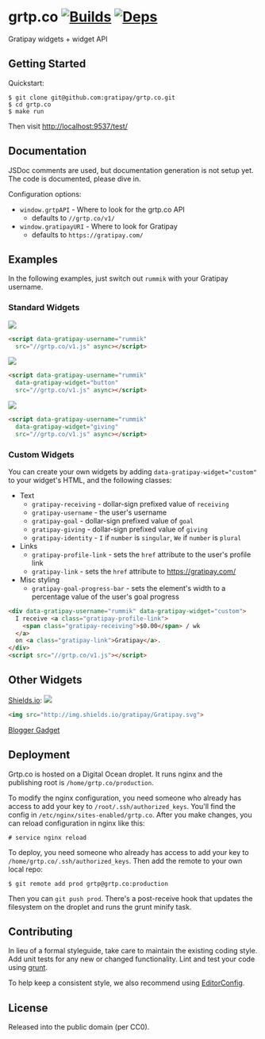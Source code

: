grtp.co [![Builds][]][Travis] [![Deps][]][Gemnasium]
=======

Gratipay widgets + widget API

[Builds]: http://img.shields.io/Travis-ci/gratipay/grtp.co.png "Build Status"
[Travis]: https://travis-ci.org/gratipay/grtp.co
[Deps]: https://Gemnasium.com/gratipay/grtp.co.png "Dependency Status"
[Gemnasium]: https://gemnasium.com/gratipay/grtp.co

## Getting Started
Quickstart:
```
$ git clone git@github.com:gratipay/grtp.co.git
$ cd grtp.co
$ make run
```

Then visit [http://localhost:9537/test/](http://localhost:9537/test/)

## Documentation
JSDoc comments are used, but documentation generation is not setup yet. The
code is documented, please dive in.

Configuration options:
- `window.grtpAPI` - Where to look for the grtp.co API
  - defaults to `//grtp.co/v1/`
- `window.gratipayURI` - Where to look for Gratipay
  - defaults to `https://gratipay.com/`

## Examples
In the following examples, just switch out `rummik` with your Gratipay username.

### Standard Widgets
![](https://cloud.githubusercontent.com/assets/134455/4095888/3e6d7758-2fba-11e4-935f-14e30c32ac1e.png)
```html
<script data-gratipay-username="rummik"
  src="//grtp.co/v1.js" async></script>
```

![](https://cloud.githubusercontent.com/assets/134455/4095889/3fb3b5f0-2fba-11e4-8adb-250a0dc4e9cf.png)
```html
<script data-gratipay-username="rummik"
  data-gratipay-widget="button"
  src="//grtp.co/v1.js" async></script>
```

![](https://cloud.githubusercontent.com/assets/134455/4095908/997bc05a-2fba-11e4-99cb-56ad9cbad392.png)
```html
<script data-gratipay-username="rummik"
  data-gratipay-widget="giving"
  src="//grtp.co/v1.js" async></script>
```

### Custom Widgets
You can create your own widgets by adding `data-gratipay-widget="custom"` to your
widget's HTML, and the following classes:

- Text
  - `gratipay-receiving` - dollar-sign prefixed value of `receiving`
  - `gratipay-username` - the user's username
  - `gratipay-goal` - dollar-sign prefixed value of `goal`
  - `gratipay-giving` - dollar-sign prefixed value of `giving`
  - `gratipay-identity` - `I` if `number` is `singular`, `We` if `number` is
    `plural`
- Links
  - `gratipay-profile-link` - sets the `href` attribute to the user's profile
    link
  - `gratipay-link` - sets the `href` attribute to https://gratipay.com/
- Misc styling
  - `gratipay-goal-progress-bar` - sets the element's width to a percentage value
    of the user's goal progress


```html
<div data-gratipay-username="rummik" data-gratipay-widget="custom">
  I receive <a class="gratipay-profile-link">
    <span class="gratipay-receiving">$0.00</span> / wk
  </a>
  on <a class="gratipay-link">Gratipay</a>.
</div>
<script src="//grtp.co/v1.js"></script>
```


## Other Widgets
[Shields.io](http://shields.io): [![](http://img.shields.io/gratipay/Gratipay.svg)](http://shields.io)
```html
<img src="http://img.shields.io/gratipay/Gratipay.svg">
```

[Blogger Gadget](lib/v1/blogger)

## Deployment

Grtp.co is hosted on a Digital Ocean droplet. It runs nginx and the publishing
root is `/home/grtp.co/production`. 

To modify the nginx configuration, you need someone who already has access to
add your key to `/root/.ssh/authorized_keys`. You'll find the config in
`/etc/nginx/sites-enabled/grtp.co`. After you make changes, you can reload
configuration in nginx like this:

```
# service nginx reload
```

To deploy, you need someone who already has access to add your key to
`/home/grtp.co/.ssh/authorized_keys`. Then add the remote to your own local
repo:

```
$ git remote add prod grtp@grtp.co:production
```

Then you can `git push prod`. There's a post-receive hook that updates the
filesystem on the droplet and runs the grunt minify task.


## Contributing
In lieu of a formal styleguide, take care to maintain the existing coding
style. Add unit tests for any new or changed functionality. Lint and test your
code using [grunt](https://github.com/gruntjs/grunt).

To help keep a consistent style, we also recommend using
[EditorConfig](http://editorconfig.org).


## License
Released into the public domain (per CC0).
